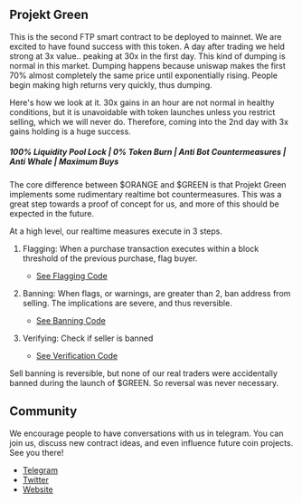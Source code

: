 ## Projekt Green

This is the second FTP smart contract to be deployed to mainnet. We are excited to have found success with this token. A day after trading we held strong at 3x value.. peaking at 30x in the first day. This kind of dumping is normal in this market. Dumping happens because uniswap makes the first 70% almost completely the same price until exponentially rising. People begin making high returns very quickly, thus dumping.

Here's how we look at it. 30x gains in an hour are not normal in healthy conditions, but it is unavoidable with token launches unless you restrict selling, which we will never do. Therefore, coming into the 2nd day with 3x gains holding is a huge success.

##### 100% Liquidity Pool Lock | 0% Token Burn | Anti Bot Countermeasures | Anti Whale | Maximum Buys

The core difference between $ORANGE and $GREEN is that Projekt Green implements some rudimentary realtime bot countermeasures. This was a great step towards a proof of concept for us, and more of this should be expected in the future.

At a high level, our realtime measures execute in 3 steps.

1. Flagging: When a purchase transaction executes within a block threshold of the previous purchase, flag buyer.

      * [See Flagging Code](projektGreen.sol#L241)

2. Banning: When flags, or warnings, are greater than 2, ban address from selling. The implications are severe, and thus reversible.

      * [See Banning Code](projektGreen.sol#L238)

3. Verifying: Check if seller is banned

      * [See Verification Code](projektGreen.sol#L233)

Sell banning is reversible, but none of our real traders were accidentally banned during the launch of $GREEN. So reversal was never necessary.

## Community

We encourage people to have conversations with us in telegram. You can join us, discuss new contract ideas, and even influence future coin projects. See you there!
 
* [Telegram](https://t.me/fairtokenproject)
* [Twitter](https://twitter.com/token_project)
* [Website](https://fairtokenproject.com)
